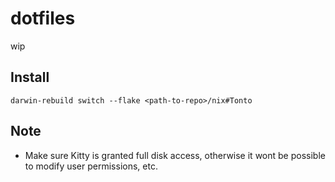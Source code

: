 # dotfiles 
wip

## Install
```
darwin-rebuild switch --flake <path-to-repo>/nix#Tonto
```

## Note

- Make sure Kitty is granted full disk access, otherwise it wont be possible to modify user permissions, etc.
